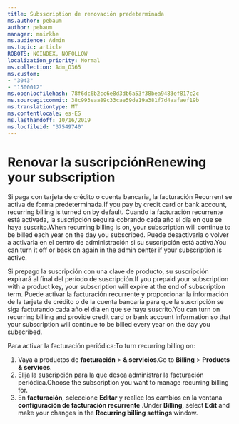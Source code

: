 ```yaml
---
title: Subsscription de renovación predeterminada
ms.author: pebaum
author: pebaum
manager: mnirkhe
ms.audience: Admin
ms.topic: article
ROBOTS: NOINDEX, NOFOLLOW
localization_priority: Normal
ms.collection: Adm_O365
ms.custom:
- "3043"
- "1500012"
ms.openlocfilehash: 78f6dc6b2cc6e8d3db6a53f38bea9483ef817c2c
ms.sourcegitcommit: 38c993eaa89c33cae59de19a381f7d4aafaef19b
ms.translationtype: MT
ms.contentlocale: es-ES
ms.lasthandoff: 10/16/2019
ms.locfileid: "37549740"
---
```

# <a name="renewing-your-subscription"></a><span data-ttu-id="7f374-102">Renovar la suscripción</span><span class="sxs-lookup"><span data-stu-id="7f374-102">Renewing your subscription</span></span>

<span data-ttu-id="7f374-103">Si paga con tarjeta de crédito o cuenta bancaria, la facturación Recurrent se activa de forma predeterminada.</span><span class="sxs-lookup"><span data-stu-id="7f374-103">If you pay by credit card or bank account, recurring billing is turned on by default.</span></span> <span data-ttu-id="7f374-104">Cuando la facturación recurrente está activada, la suscripción seguirá cobrando cada año el día en que se haya suscrito.</span><span class="sxs-lookup"><span data-stu-id="7f374-104">When recurring billing is on, your subscription will continue to be billed each year on the day you subscribed.</span></span> <span data-ttu-id="7f374-105">Puede desactivarla o volver a activarla en el centro de administración si su suscripción está activa.</span><span class="sxs-lookup"><span data-stu-id="7f374-105">You can turn it off or back on again in the admin center if your subscription is active.</span></span>

<span data-ttu-id="7f374-106">Si prepago la suscripción con una clave de producto, su suscripción expirará al final del período de suscripción.</span><span class="sxs-lookup"><span data-stu-id="7f374-106">If you prepaid your subscription with a product key, your subscription will expire at the end of subscription term.</span></span> <span data-ttu-id="7f374-107">Puede activar la facturación recurrente y proporcionar la información de la tarjeta de crédito o de la cuenta bancaria para que la suscripción se siga facturando cada año el día en que se haya suscrito.</span><span class="sxs-lookup"><span data-stu-id="7f374-107">You can turn on recurring billing and provide credit card or bank account information so that your subscription will continue to be billed every year on the day you subscribed.</span></span>

<span data-ttu-id="7f374-108">Para activar la facturación periódica:</span><span class="sxs-lookup"><span data-stu-id="7f374-108">To turn recurring billing on:</span></span> 

1. <span data-ttu-id="7f374-109">Vaya a productos de **facturación** > **& servicios**.</span><span class="sxs-lookup"><span data-stu-id="7f374-109">Go to **Billing** > **Products & services**.</span></span>
2. <span data-ttu-id="7f374-110">Elija la suscripción para la que desea administrar la facturación periódica.</span><span class="sxs-lookup"><span data-stu-id="7f374-110">Choose the subscription you want to manage recurring billing for.</span></span>
3. <span data-ttu-id="7f374-111">En **facturación**, seleccione **Editar** y realice los cambios en la ventana **configuración de facturación recurrente** .</span><span class="sxs-lookup"><span data-stu-id="7f374-111">Under **Billing**, select **Edit** and make your changes in the **Recurring billing settings** window.</span></span> 